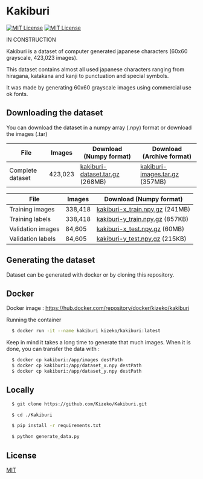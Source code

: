 
# Kakiburi

[![MIT License](https://img.shields.io/badge/License-MIT-green.svg)](https://choosealicense.com/licenses/mit/) [![MIT License](https://img.shields.io/badge/Release-0.0.1-blue)](https://google.com)

IN CONSTRUCTION

Kakiburi is a dataset of computer generated japanese characters (60x60 grayscale, 423,023 images).

This dataset contains almost all used japanese characters ranging from hiragana, katakana and kanji to punctuation and special symbols.

It was made by generating 60x60 grayscale images using commercial use ok fonts.
## Downloading the dataset

You can download the dataset in a numpy array (.npy) format or download the images (.tar)

File | Images | Download (Numpy format) | Download (Archive format)
--- | --- | --- | --- |
Complete dataset | 423,023 | [kakiburi-dataset.tar.gz](https://github.com/Kizeko/Kakiburi/releases/download/Latest/kakiburi-dataset.tar.gz) (268MB) | [kakiburi-images.tar.gz](https://github.com/Kizeko/Kakiburi/releases/download/Latest/kakiburi-images.tar.gz) (357MB)

File | Images | Download (Numpy format) |
--- | --- | --- |
Training images | 338,418 | [kakiburi-x_train.npy.gz](https://github.com/Kizeko/Kakiburi/releases/download/Latest/kakiburi-x_train.npy.gz) (241MB) |
Training labels | 338,418 | [kakiburi-y_train.npy.gz](https://github.com/Kizeko/Kakiburi/releases/download/Latest/kakiburi-y_train.npy.gz) (857KB) |
Validation images | 84,605 | [kakiburi-x_test.npy.gz](https://github.com/Kizeko/Kakiburi/releases/download/Latest/kakiburi-x_test.npy.gz) (60MB) |
Validation labels | 84,605 | [kakiburi-y_test.npy.gz](https://github.com/Kizeko/Kakiburi/releases/download/Latest/kakiburi-y_test.npy.gz) (215KB) |
    
## Generating the dataset

Dataset can be generated with docker or by cloning this repository.

## Docker

Docker image : https://hub.docker.com/repository/docker/kizeko/kakiburi

Running the container

```bash
  $ docker run -it --name kakiburi kizeko/kakiburi:latest
```

Keep in mind it takes a long time to generate that much images.
When it is done, you can transfer the data with :

```bash
  $ docker cp kakiburi:/app/images destPath
  $ docker cp kakiburi:/app/dataset_x.npy destPath
  $ docker cp kakiburi:/app/dataset_y.npy destPath
```
## Locally

```bash
  $ git clone https://github.com/Kizeko/Kakiburi.git

  $ cd ./Kakiburi

  $ pip install -r requirements.txt

  $ python generate_data.py

```


## License

[MIT](https://choosealicense.com/licenses/mit/)

